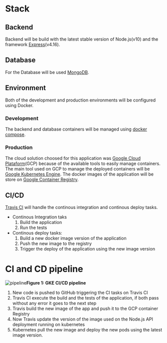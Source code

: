 # Stack
## Backend
  Backend will be build with the latest stable version of Node.js(v10) and the framework [Express](http://expressjs.com/)(v4.16).

## Database
For the Database will be used [MongoDB](https://www.mongodb.com/).

## Environment
  Both of the development and production environments will be configured using Docker.
  
### Development
  The backend and database containers will be managed using [docker compose](https://docs.docker.com/compose/).
  
### Production
  The cloud solution choosed for this application was [Google Cloud Plataform](https://cloud.google.com/)(GCP) because of the available tools to easily manage containers. The main tool used on GCP to manage the deployed containers will be [Google Kubernetes Engine](https://cloud.google.com/kubernetes-engine/). The docker images of the application will be store on [Google Container Registry](https://cloud.google.com/container-registry/).
  
## CI/CD
 [Travis CI](http://travis-ci.org) will handle the continous integration and continous deploy tasks.  
  - Continous Integration taks  
    1. Build the application  
    2. Run the tests  
  - Continous deploy tasks:  
    1. Build a new docker image version of the application  
    2. Push the new image to the registry  
    3. Trigger the deploy of the application using the new image version  

# CI and CD pipeline
![pipeline](https://user-images.githubusercontent.com/14370340/45258571-3b847880-b390-11e8-85d6-caacc49a49ff.png)**Figure 1: GKE CI/CD pipeline**

1. New code is pushed to GitHub triggering the CI tasks on Travis CI
2. Travis CI execute the build and the tests of the application, if both pass without any error it goes to the next step
3. Travis build the new image of the app and push it to the GCP container Registry
4. Now Travis update the version of the image used on the Node.js API deployment running on kubernetes
5. Kubernetes pull the new image and deploy the new pods using the latest image version.


